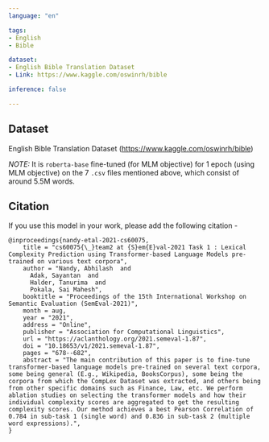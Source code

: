 ```yaml
---
language: "en"

tags:
- English
- Bible

dataset:
- English Bible Translation Dataset
- Link: https://www.kaggle.com/oswinrh/bible

inference: false

---
```


## Dataset 

English Bible Translation Dataset (https://www.kaggle.com/oswinrh/bible)

*NOTE:* It is `roberta-base` fine-tuned (for MLM objective) for 1 epoch (using MLM objective) on the 7 `.csv` files mentioned above, which consist of around 5.5M words.

## Citation

If you use this model in your work, please add the following citation -
```
@inproceedings{nandy-etal-2021-cs60075,
    title = "cs60075{\_}team2 at {S}em{E}val-2021 Task 1 : Lexical Complexity Prediction using Transformer-based Language Models pre-trained on various text corpora",
    author = "Nandy, Abhilash  and
      Adak, Sayantan  and
      Halder, Tanurima  and
      Pokala, Sai Mahesh",
    booktitle = "Proceedings of the 15th International Workshop on Semantic Evaluation (SemEval-2021)",
    month = aug,
    year = "2021",
    address = "Online",
    publisher = "Association for Computational Linguistics",
    url = "https://aclanthology.org/2021.semeval-1.87",
    doi = "10.18653/v1/2021.semeval-1.87",
    pages = "678--682",
    abstract = "The main contribution of this paper is to fine-tune transformer-based language models pre-trained on several text corpora, some being general (E.g., Wikipedia, BooksCorpus), some being the corpora from which the CompLex Dataset was extracted, and others being from other specific domains such as Finance, Law, etc. We perform ablation studies on selecting the transformer models and how their individual complexity scores are aggregated to get the resulting complexity scores. Our method achieves a best Pearson Correlation of 0.784 in sub-task 1 (single word) and 0.836 in sub-task 2 (multiple word expressions).",
}
```
